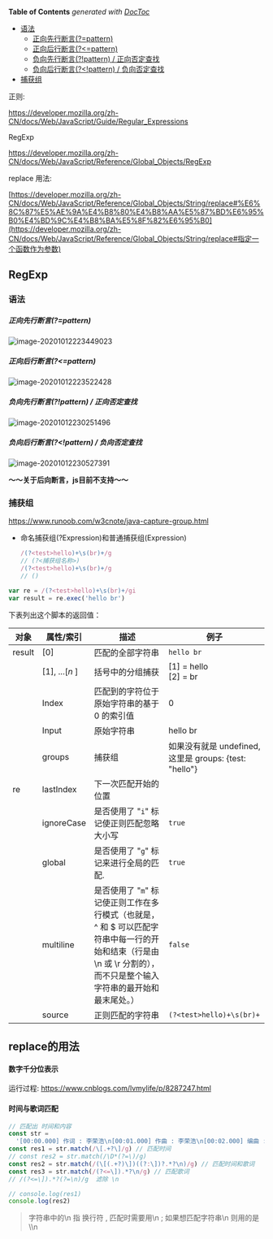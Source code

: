 <!-- START doctoc generated TOC please keep comment here to allow auto update -->
<!-- DON'T EDIT THIS SECTION, INSTEAD RE-RUN doctoc TO UPDATE -->
**Table of Contents**  *generated with [DocToc](https://github.com/thlorenz/doctoc)*

- [语法](#%E8%AF%AD%E6%B3%95)
    - [正向先行断言(?=pattern)](#%E6%AD%A3%E5%90%91%E5%85%88%E8%A1%8C%E6%96%AD%E8%A8%80pattern)
    - [正向后行断言(?<=pattern)](#%E6%AD%A3%E5%90%91%E5%90%8E%E8%A1%8C%E6%96%AD%E8%A8%80pattern)
    - [负向先行断言(?!pattern) / 正向否定查找](#%E8%B4%9F%E5%90%91%E5%85%88%E8%A1%8C%E6%96%AD%E8%A8%80pattern--%E6%AD%A3%E5%90%91%E5%90%A6%E5%AE%9A%E6%9F%A5%E6%89%BE)
    - [负向后行断言(?<!pattern) / 负向否定查找](#%E8%B4%9F%E5%90%91%E5%90%8E%E8%A1%8C%E6%96%AD%E8%A8%80pattern--%E8%B4%9F%E5%90%91%E5%90%A6%E5%AE%9A%E6%9F%A5%E6%89%BE)
- [捕获组](#%E6%8D%95%E8%8E%B7%E7%BB%84)

<!-- END doctoc generated TOC please keep comment here to allow auto update -->

正则:

https://developer.mozilla.org/zh-CN/docs/Web/JavaScript/Guide/Regular_Expressions

RegExp

https://developer.mozilla.org/zh-CN/docs/Web/JavaScript/Reference/Global_Objects/RegExp

replace 用法:

[https://developer.mozilla.org/zh-CN/docs/Web/JavaScript/Reference/Global_Objects/String/replace#%E6%8C%87%E5%AE%9A%E4%B8%80%E4%B8%AA%E5%87%BD%E6%95%B0%E4%BD%9C%E4%B8%BA%E5%8F%82%E6%95%B0](https://developer.mozilla.org/zh-CN/docs/Web/JavaScript/Reference/Global_Objects/String/replace#指定一个函数作为参数)

## RegExp

### 语法

##### 正向先行断言(?=pattern)

![image-20201012223449023](https://minimax-1256590847.cos.ap-shanghai.myqcloud.com/img/image-20201012223449023.png)

##### 正向后行断言(?<=pattern)

![image-20201012223522428](https://minimax-1256590847.cos.ap-shanghai.myqcloud.com/img/image-20201012223522428.png)

##### 负向先行断言(?!pattern) / 正向否定查找

![image-20201012230251496](https://minimax-1256590847.cos.ap-shanghai.myqcloud.com/img/image-20201012230251496.png)

##### 负向后行断言(?<!pattern) / 负向否定查找

![image-20201012230527391](https://minimax-1256590847.cos.ap-shanghai.myqcloud.com/img/image-20201012230527391.png)

**～～关于后向断言，js目前不支持～～**

### 捕获组

https://www.runoob.com/w3cnote/java-capture-group.html

- 命名捕获组(?Expression)和普通捕获组(Expression)

  ```js
  /(?<test>hello)+\s(br)+/g
  // (?<捕获组名称>)
  /(?<test>hello)+\s(br)+/g
  // ()
  ```

```js
var re = /(?<test>hello)+\s(br)+/gi
var result = re.exec('hello br')
```

下表列出这个脚本的返回值：

| 对象   | 属性/索引      | 描述                                                                                                                                                                  | 例子                                                  |
| ------ | -------------- | --------------------------------------------------------------------------------------------------------------------------------------------------------------------- | ----------------------------------------------------- |
| result | [0]            | 匹配的全部字符串                                                                                                                                                      | `hello br`                                            |
|        | [1], ...[*n* ] | 括号中的分组捕获                                                                                                                                                      | [1] = hello<br/>[2] = br                              |
|        | Index          | 匹配到的字符位于原始字符串的基于 0 的索引值                                                                                                                           | 0                                                     |
|        | Input          | 原始字符串                                                                                                                                                            | hello br                                              |
|        | groups         | 捕获组                                                                                                                                                                | 如果没有就是 undefined,这里是 groups: {test: "hello"} |
| re     | lastIndex      | 下一次匹配开始的位置                                                                                                                                                  |                                                       |
|        | ignoreCase     | 是否使用了 "`i`" 标记使正则匹配忽略大小写                                                                                                                             | `true`                                                |
|        | global         | 是否使用了 "`g`" 标记来进行全局的匹配.                                                                                                                                | `true`                                                |
|        | multiline      | 是否使用了 "`m`" 标记使正则工作在多行模式（也就是，^ 和 \$ 可以匹配字符串中每一行的开始和结束（行是由 \n 或 \r 分割的），而不只是整个输入字符串的最开始和最末尾处。） | `false`                                               |
|        | source         | 正则匹配的字符串                                                                                                                                                      | `(?<test>hello)+\s(br)+`                              |

## replace的用法





#### 数字千分位表示

运行过程: https://www.cnblogs.com/lvmylife/p/8287247.html



#### 时间与歌词匹配

```js
// 匹配出 时间和内容
const str =
  '[00:00.000] 作词 : 李荣浩\n[00:01.000] 作曲 : 李荣浩\n[00:02.000] 编曲 : 李荣浩\n[00:03.000]\n[00:29.799] 电视一直闪\n[00:33.441] 联络方式都还没删\n[00:37.146] 你待我的好\n[00:40.752] 我却错手毁掉\n[00:44.392] 也曾一起想\n[00:48.023] 有个地方睡觉吃饭\n[00:51.674] 可怎么去熬 日夜颠倒\n[00:55.063] 连头款也凑不到\n[00:59.193] 墙板 被我砸烂\n[01:02.574] 到现在还没修\n[01:05.937] 一碗热的粥\n[01:07.960] 你怕我没够\n[01:09.829] 都留一半带走\n[01:12.809] 给你形容\n[01:15.276] 美好今后 你常常眼睛会红\n[01:20.501] 原来心疼我\n[01:22.517] 我那时候不懂\n[01:27.316] 假如我年少有为 不自卑\n[01:31.632] 懂得什么是珍贵\n[01:34.174] 那些美梦\n[01:37.783] 没给你 我一生有愧\n[01:41.863] 假如我年少有为 知进退\n[01:46.204] 才不会让你替我受罪\n[01:50.032] 婚礼上 多喝几杯\n[01:53.263] 和你现在那位\n[02:00.430]\n[02:26.175] 也曾一起想\n[02:29.798] 有个地方睡觉吃饭\n[02:33.428] 可怎么去熬 日夜颠倒\n[02:36.812] 连头款也凑不到\n[02:40.958] 墙板 被我砸烂\n[02:44.360] 到现在还没修\n[02:47.730] 一碗热的粥\n[02:49.757] 你怕我没够\n[02:51.589] 都留一半带走\n[02:54.622] 给你形容\n[02:57.078] 美好今后 你常常眼睛会红\n[03:02.280] 原来心疼我\n[03:04.333] 我那时候不懂\n[03:09.108] 假如我年少有为 不自卑\n[03:13.464] 懂得什么是珍贵\n[03:15.936] 那些美梦\n[03:19.553] 没给你 我一生有愧\n[03:23.677] 假如我年少有为 知进退\n[03:27.974] 才不会让你替我受罪\n[03:31.834] 婚礼上 多喝几杯\n[03:35.007] 和你现在那位\n[03:41.862] 假如我年少有为 不自卑\n[03:46.181] 尝过后悔的滋味\n[03:48.651] 金钱地位\n[03:52.300] 搏到了却好想退回\n[03:56.399] 假如我年少有为 知进退\n[04:00.701] 才不会让你替我受罪\n[04:04.629] 婚礼上 多喝几杯\n[04:07.732] 和你现在那位\n[04:15.261] 在婚礼上 多喝几杯\n[04:18.755] 祝我年少有为\n[04:27.855]\n[04:29.000] 制作人：李荣浩\n[04:29.500] 吉他：李荣浩\n[04:30.000] 贝斯：李荣浩\n[04:30.500] 鼓：Alex\n[04:31.000] 和声编写：李荣浩\n[04:31.500] 和声：李荣浩\n[04:32.000] 弦乐编写：李荣浩\n[04:32.500] 弦乐：国际首席爱乐乐团\n[04:33.000] 录音师：李荣浩\n[04:33.500] 混音师：李荣浩\n[04:34.000] 录音室：北京一样音乐录音室\n[04:34.500] 混音室：北京一样音乐录音室\n[04:35.000] 母带后期制作人：李荣浩\n[04:35.500] 母带后期处理工程师：周天澈TC Z.\n[04:36.000] 母带后期处理录音室：TC Faders\n[04:37.000]OP：一样音乐工作室\n[04:38.000]SP：酷亚音乐 (深圳) 有限公司 admin by One Asia Music Inc. 酷亚音乐股份有限公司\n'
const res1 = str.match(/\[.+?\]/g) // 匹配时间
// const res2 = str.match(/\D*(?=\)/g)
const res2 = str.match(/(\[(.+?)\])((?:\])?.*?\n)/g) // 匹配时间和歌词
const res3 = str.match(/(?<=\]).*?\n/g) // 匹配歌词
// /(?<=\]).*?(?=\n)/g  滤除 \n

// console.log(res1)
console.log(res2)

```

> 字符串中的\n 指 换行符 , 匹配时需要用\n ; 如果想匹配字符串\n 则用的是\\\n

